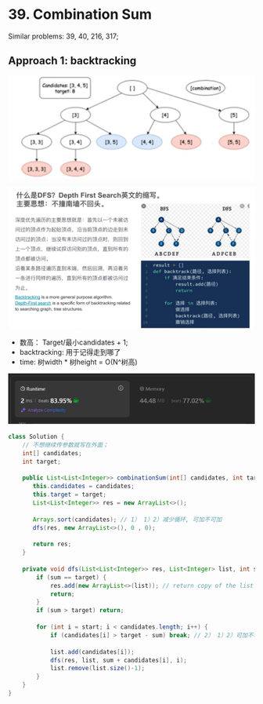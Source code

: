 # 39. Combination Sum

Similar problems: 39, 40, 216, 317;

## Approach 1: backtracking

![alt text](image-1.png)

![alt text](image-2.png)

- 数高： Target/最小candidates + 1;
- backtracking: 用于记得走到哪了
- time: 树width * 树height = O(N^树高)

![alt text](image-3.png)

```java
class Solution {
    // 不想继续传参数就写在外面；
    int[] candidates;
    int target;
    
    public List<List<Integer>> combinationSum(int[] candidates, int target) {
       this.candidates = candidates;
       this.target = target;
       List<List<Integer>> res = new ArrayList<>();
       
       Arrays.sort(candidates); // 1） 1）2）减少循环, 可加不可加
       dfs(res, new ArrayList<>(), 0 , 0);

       return res;
    }

    private void dfs(List<List<Integer>> res, List<Integer> list, int sum, int start) {
        if (sum == target) {
            res.add(new ArrayList<>(list)); // return copy of the list not the original list as list constantly changes. As list is a referece type, what you put in res will also changes.
            return;
        }
        if (sum > target) return;

        for (int i = start; i < candidates.length; i++) {
            if (candidates[i] > target - sum) break; // 2） 1）2）可加不可加
            
            list.add(candidates[i]);
            dfs(res, list, sum + candidates[i], i);
            list.remove(list.size()-1);
        }
    }  
}
```